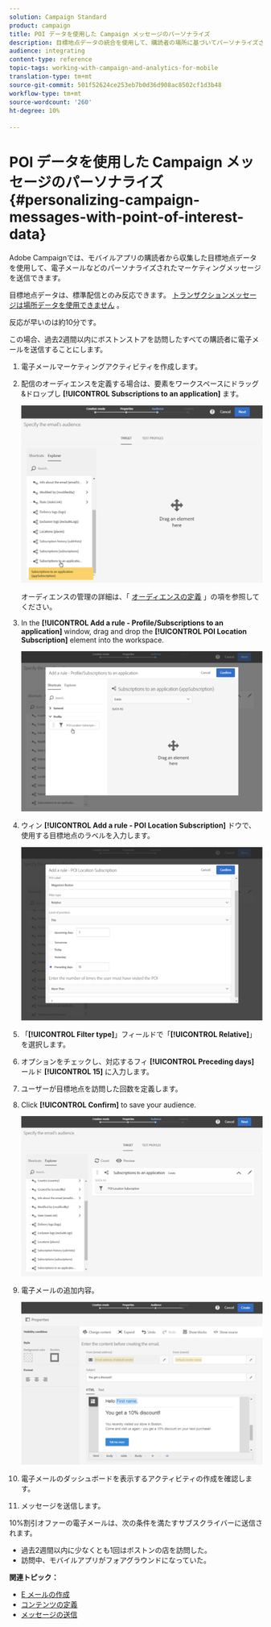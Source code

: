 ```yaml
---
solution: Campaign Standard
product: campaign
title: POI データを使用した Campaign メッセージのパーソナライズ
description: 目標地点データの統合を使用して、購読者の場所に基づいてパーソナライズされたメッセージを作成する方法について説明します。
audience: integrating
content-type: reference
topic-tags: working-with-campaign-and-analytics-for-mobile
translation-type: tm+mt
source-git-commit: 501f52624ce253eb7b0d36d908ac8502cf1d3b48
workflow-type: tm+mt
source-wordcount: '260'
ht-degree: 10%

---
```



# POI データを使用した Campaign メッセージのパーソナライズ{#personalizing-campaign-messages-with-point-of-interest-data}

Adobe Campaignでは、モバイルアプリの購読者から収集した目標地点データを使用して、電子メールなどのパーソナライズされたマーケティングメッセージを送信できます。

目標地点データは、標準配信とのみ反応できます。 [トランザクションメッセージは場所データを使用できません](../../channels/using/getting-started-with-transactional-msg.md) 。

反応が早いのは約10分です。

この場合、過去2週間以内にボストンストアを訪問したすべての購読者に電子メールを送信することにします。

1. 電子メールマーケティングアクティビティを作成します。
1. 配信のオーディエンスを定義する場合は、要素をワークスペースにドラッグ&amp;ドロップし **[!UICONTROL Subscriptions to an application]** ます。

   ![](assets/poi_subscriptions_app.png)

   オーディエンスの管理の詳細は、「 [オーディエンスの定義](../../audiences/using/creating-audiences.md) 」の項を参照してください。

1. In the **[!UICONTROL Add a rule - Profile/Subscriptions to an application]** window, drag and drop the **[!UICONTROL POI Location Subscription]** element into the workspace.

   ![](assets/poi_add_rule_profile_subscription.png)

1. ウィン **[!UICONTROL Add a rule - POI Location Subscription]** ドウで、使用する目標地点のラベルを入力します。

   ![](assets/poi_location_subscription.png)

1. 「**[!UICONTROL Filter type]**」フィールドで「**[!UICONTROL Relative]**」を選択します。
1. オプションをチェックし、対応するフィ **[!UICONTROL Preceding days]** ールド **[!UICONTROL 15]** に入力します。
1. ユーザーが目標地点を訪問した回数を定義します。
1. Click **[!UICONTROL Confirm]** to save your audience.

   ![](assets/poi_subscriptions_app_audience_defined.png)

1. 電子メールの追加内容。

   ![](assets/poi_email_content.png)

1. 電子メールのダッシュボードを表示するアクティビティの作成を確認します。
1. メッセージを送信します。

10%割引オファーの電子メールは、次の条件を満たすサブスクライバーに送信されます。

* 過去2週間以内に少なくとも1回はボストンの店を訪問した。
* 訪問中、モバイルアプリがフォアグラウンドになっていた。

**関連トピック：**

* [E メールの作成](../../channels/using/creating-an-email.md)
* [コンテンツの定義](../../designing/using/personalization.md#example-email-personalization)
* [メッセージの送信](../../sending/using/confirming-the-send.md)

